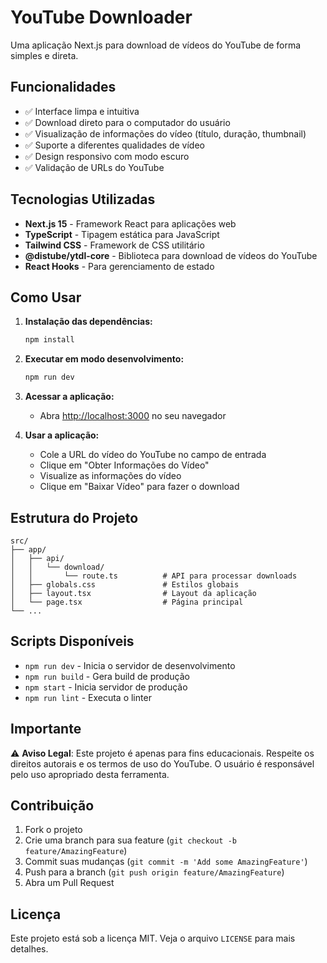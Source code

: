 # YouTube Downloader

Uma aplicação Next.js para download de vídeos do YouTube de forma simples e direta.

## Funcionalidades

- ✅ Interface limpa e intuitiva
- ✅ Download direto para o computador do usuário
- ✅ Visualização de informações do vídeo (título, duração, thumbnail)
- ✅ Suporte a diferentes qualidades de vídeo
- ✅ Design responsivo com modo escuro
- ✅ Validação de URLs do YouTube

## Tecnologias Utilizadas

- **Next.js 15** - Framework React para aplicações web
- **TypeScript** - Tipagem estática para JavaScript
- **Tailwind CSS** - Framework de CSS utilitário
- **@distube/ytdl-core** - Biblioteca para download de vídeos do YouTube
- **React Hooks** - Para gerenciamento de estado

## Como Usar

1. **Instalação das dependências:**
   ```bash
   npm install
   ```

2. **Executar em modo desenvolvimento:**
   ```bash
   npm run dev
   ```

3. **Acessar a aplicação:**
   - Abra [http://localhost:3000](http://localhost:3000) no seu navegador

4. **Usar a aplicação:**
   - Cole a URL do vídeo do YouTube no campo de entrada
   - Clique em "Obter Informações do Vídeo"
   - Visualize as informações do vídeo
   - Clique em "Baixar Vídeo" para fazer o download

## Estrutura do Projeto

```
src/
├── app/
│   ├── api/
│   │   └── download/
│   │       └── route.ts          # API para processar downloads
│   ├── globals.css               # Estilos globais
│   ├── layout.tsx                # Layout da aplicação
│   └── page.tsx                  # Página principal
└── ...
```

## Scripts Disponíveis

- `npm run dev` - Inicia o servidor de desenvolvimento
- `npm run build` - Gera build de produção
- `npm start` - Inicia servidor de produção
- `npm run lint` - Executa o linter

## Importante

⚠️ **Aviso Legal**: Este projeto é apenas para fins educacionais. Respeite os direitos autorais e os termos de uso do YouTube. O usuário é responsável pelo uso apropriado desta ferramenta.

## Contribuição

1. Fork o projeto
2. Crie uma branch para sua feature (`git checkout -b feature/AmazingFeature`)
3. Commit suas mudanças (`git commit -m 'Add some AmazingFeature'`)
4. Push para a branch (`git push origin feature/AmazingFeature`)
5. Abra um Pull Request

## Licença

Este projeto está sob a licença MIT. Veja o arquivo `LICENSE` para mais detalhes.

